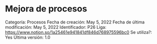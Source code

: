 # Mejora de procesos

Categoría: Procesos
Fecha de creación: May 5, 2022
Fecha de última modificación: May 5, 2022
Identificador: P26
Liga: https://www.notion.so/1a25461e941841df846d768975596bc0
Se utiliza?: Yes
Última versión: 1.0